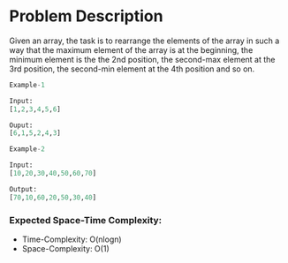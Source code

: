 # Problem Description

Given an array, the task is to rearrange the elements of the array in such a way that the maximum element of the array is at the beginning, the minimum element is the the 2nd position, the second-max element at the 3rd position, the second-min element at the 4th position and so on.

```py
Example-1

Input:
[1,2,3,4,5,6]

Ouput:
[6,1,5,2,4,3]
```

```py
Example-2

Input:
[10,20,30,40,50,60,70]

Output:
[70,10,60,20,50,30,40]
```

### Expected Space-Time Complexity:

* Time-Complexity: O(nlogn)
* Space-Complexity: O(1)
